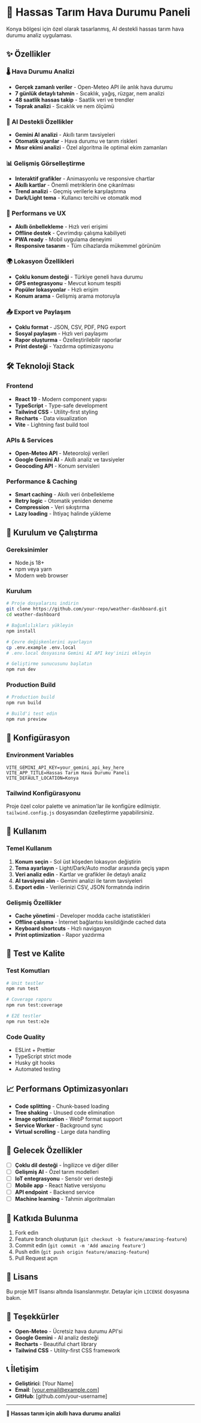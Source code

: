 # 🌾 Hassas Tarım Hava Durumu Paneli

Konya bölgesi için özel olarak tasarlanmış, AI destekli hassas tarım hava durumu analiz uygulaması.

## ✨ Özellikler

### 🌡️ Hava Durumu Analizi
- **Gerçek zamanlı veriler** - Open-Meteo API ile anlık hava durumu
- **7 günlük detaylı tahmin** - Sıcaklık, yağış, rüzgar, nem analizi
- **48 saatlik hassas takip** - Saatlik veri ve trendler
- **Toprak analizi** - Sıcaklık ve nem ölçümü

### 🤖 AI Destekli Özellikler
- **Gemini AI analizi** - Akıllı tarım tavsiyeleri
- **Otomatik uyarılar** - Hava durumu ve tarım riskleri
- **Mısır ekimi analizi** - Özel algoritma ile optimal ekim zamanları

### 📊 Gelişmiş Görselleştirme
- **Interaktif grafikler** - Animasyonlu ve responsive chartlar
- **Akıllı kartlar** - Önemli metriklerin öne çıkarılması
- **Trend analizi** - Geçmiş verilerle karşılaştırma
- **Dark/Light tema** - Kullanıcı tercihi ve otomatik mod

### 🚀 Performans ve UX
- **Akıllı önbellekleme** - Hızlı veri erişimi
- **Offline destek** - Çevrimdışı çalışma kabiliyeti
- **PWA ready** - Mobil uygulama deneyimi
- **Responsive tasarım** - Tüm cihazlarda mükemmel görünüm

### 🌍 Lokasyon Özellikleri
- **Çoklu konum desteği** - Türkiye geneli hava durumu
- **GPS entegrasyonu** - Mevcut konum tespiti
- **Popüler lokasyonlar** - Hızlı erişim
- **Konum arama** - Gelişmiş arama motoruyla

### 📤 Export ve Paylaşım
- **Çoklu format** - JSON, CSV, PDF, PNG export
- **Sosyal paylaşım** - Hızlı veri paylaşımı
- **Rapor oluşturma** - Özelleştirilebilir raporlar
- **Print desteği** - Yazdırma optimizasyonu

## 🛠️ Teknoloji Stack

### Frontend
- **React 19** - Modern component yapısı
- **TypeScript** - Type-safe development
- **Tailwind CSS** - Utility-first styling
- **Recharts** - Data visualization
- **Vite** - Lightning fast build tool

### APIs & Services
- **Open-Meteo API** - Meteoroloji verileri
- **Google Gemini AI** - Akıllı analiz ve tavsiyeler
- **Geocoding API** - Konum servisleri

### Performance & Caching
- **Smart caching** - Akıllı veri önbellekleme
- **Retry logic** - Otomatik yeniden deneme
- **Compression** - Veri sıkıştırma
- **Lazy loading** - İhtiyaç halinde yükleme

## 🚀 Kurulum ve Çalıştırma

### Gereksinimler
- Node.js 18+
- npm veya yarn
- Modern web browser

### Kurulum
```bash
# Proje dosyalarını indirin
git clone https://github.com/your-repo/weather-dashboard.git
cd weather-dashboard

# Bağımlılıkları yükleyin
npm install

# Çevre değişkenlerini ayarlayın
cp .env.example .env.local
# .env.local dosyasına Gemini AI API key'inizi ekleyin

# Geliştirme sunucusunu başlatın
npm run dev
```

### Production Build
```bash
# Production build
npm run build

# Build'i test edin
npm run preview
```

## 🔧 Konfigürasyon

### Environment Variables
```env
VITE_GEMINI_API_KEY=your_gemini_api_key_here
VITE_APP_TITLE=Hassas Tarım Hava Durumu Paneli
VITE_DEFAULT_LOCATION=Konya
```

### Tailwind Konfigürasyonu
Proje özel color palette ve animation'lar ile konfigüre edilmiştir. `tailwind.config.js` dosyasından özelleştirme yapabilirsiniz.

## 📱 Kullanım

### Temel Kullanım
1. **Konum seçin** - Sol üst köşeden lokasyon değiştirin
2. **Tema ayarlayın** - Light/Dark/Auto modlar arasında geçiş yapın
3. **Veri analiz edin** - Kartlar ve grafikler ile detaylı analiz
4. **AI tavsiyesi alın** - Gemini analizi ile tarım tavsiyeleri
5. **Export edin** - Verilerinizi CSV, JSON formatında indirin

### Gelişmiş Özellikler
- **Cache yönetimi** - Developer modda cache istatistikleri
- **Offline çalışma** - İnternet bağlantısı kesildiğinde cached data
- **Keyboard shortcuts** - Hızlı navigasyon
- **Print optimization** - Rapor yazdırma

## 🧪 Test ve Kalite

### Test Komutları
```bash
# Unit testler
npm run test

# Coverage raporu
npm run test:coverage

# E2E testler
npm run test:e2e
```

### Code Quality
- ESLint + Prettier
- TypeScript strict mode
- Husky git hooks
- Automated testing

## 📈 Performans Optimizasyonları

- **Code splitting** - Chunk-based loading
- **Tree shaking** - Unused code elimination
- **Image optimization** - WebP format support
- **Service Worker** - Background sync
- **Virtual scrolling** - Large data handling

## 🌟 Gelecek Özellikler

- [ ] **Çoklu dil desteği** - İngilizce ve diğer diller
- [ ] **Gelişmiş AI** - Özel tarım modelleri
- [ ] **IoT entegrasyonu** - Sensör veri desteği
- [ ] **Mobile app** - React Native versiyonu
- [ ] **API endpoint** - Backend service
- [ ] **Machine learning** - Tahmin algoritmaları

## 🤝 Katkıda Bulunma

1. Fork edin
2. Feature branch oluşturun (`git checkout -b feature/amazing-feature`)
3. Commit edin (`git commit -m 'Add amazing feature'`)
4. Push edin (`git push origin feature/amazing-feature`)
5. Pull Request açın

## 📄 Lisans

Bu proje MIT lisansı altında lisanslanmıştır. Detaylar için `LICENSE` dosyasına bakın.

## 🙏 Teşekkürler

- **Open-Meteo** - Ücretsiz hava durumu API'si
- **Google Gemini** - AI analiz desteği
- **Recharts** - Beautiful chart library
- **Tailwind CSS** - Utility-first CSS framework

## 📞 İletişim

- **Geliştirici**: [Your Name]
- **Email**: [your.email@example.com]
- **GitHub**: [github.com/your-username]

---

**🌾 Hassas tarım için akıllı hava durumu analizi**